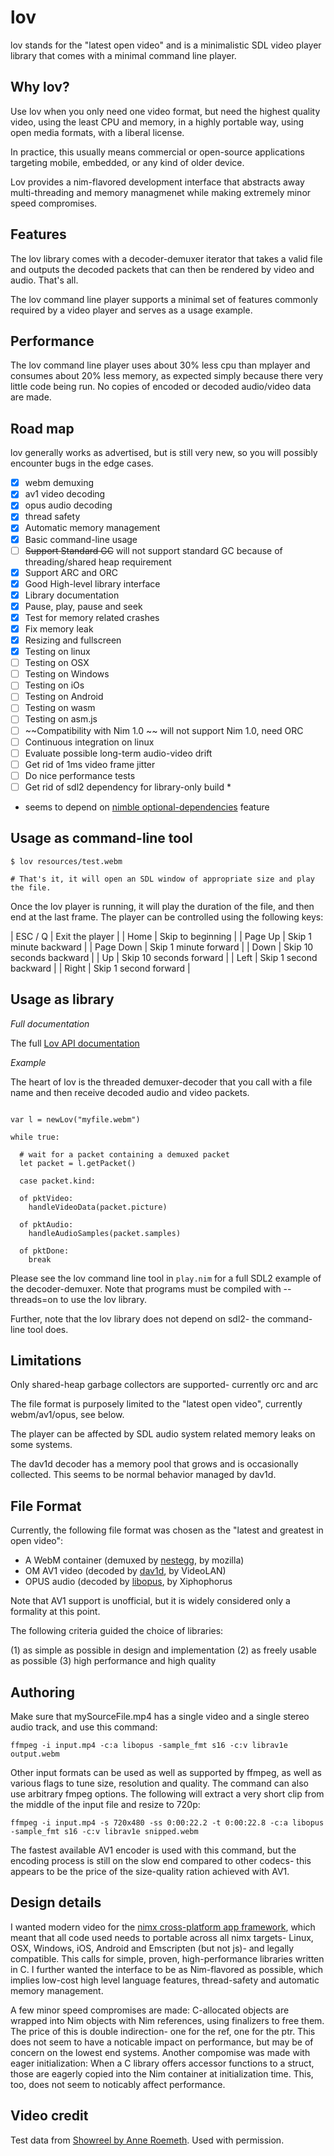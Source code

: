 
lov
===

lov stands for the "latest open video" and is a minimalistic SDL video player library that comes with a minimal command line player.

Why lov?
--------

Use lov when you only need one video format, but need the highest quality video, using the least CPU and memory, in a highly portable way, using open media formats, with a liberal license.

In practice, this usually means commercial or open-source applications targeting mobile, embedded, or any kind of older device.

Lov provides a nim-flavored development interface that abstracts away multi-threading and memory managmenet while making extremely minor speed compromises.

Features
--------

The lov library comes with a decoder-demuxer iterator that takes a valid file and outputs the decoded packets that can then be rendered by video and audio. That's all.

The lov command line player supports a minimal set of features commonly required by a video player and serves as a usage example.

Performance
-----------

The lov command line player uses about 30% less cpu than mplayer and consumes about 20% less memory, as expected simply because there very little code being run. No copies of encoded or decoded audio/video data are made.

Road map
--------

lov generally works as advertised, but is still very new, so you will possibly encounter bugs in the edge cases.

- [x] webm demuxing
- [x] av1 video decoding
- [x] opus audio decoding
- [x] thread safety
- [x] Automatic memory management
- [x] Basic command-line usage
- [ ] ~~Support Standard GC~~ will not support standard GC because of threading/shared heap requirement
- [x] Support ARC and ORC
- [x] Good High-level library interface
- [x] Library documentation
- [x] Pause, play, pause and seek
- [x] Test for memory related crashes
- [x] Fix memory leak
- [x] Resizing and fullscreen
- [x] Testing on linux
- [ ] Testing on OSX
- [ ] Testing on Windows
- [ ] Testing on iOs
- [ ] Testing on Android
- [ ] Testing on wasm
- [ ] Testing on asm.js
- [ ] ~~Compatibility with Nim 1.0 ~~ will not support Nim 1.0, need ORC
- [ ] Continuous integration on linux
- [ ] Evaluate possible long-term audio-video drift
- [ ] Get rid of 1ms video frame jitter
- [ ] Do nice performance tests
- [ ] Get rid of sdl2 dependency for library-only build *

* seems to depend on [nimble optional-dependencies](https://github.com/nim-lang/nimble/issues/506) feature

Usage as command-line tool
--------------------------

```
$ lov resources/test.webm

# That's it, it will open an SDL window of appropriate size and play the file.
```

Once the lov player is running, it will play the duration of the file, and then end at the last frame. The player can be controlled using the following keys:

| ESC / Q   | Exit the player          |
| Home      | Skip to beginning        |
| Page Up   | Skip 1 minute backward   |
| Page Down | Skip 1 minute forward    |
| Down      | Skip 10 seconds backward |
| Up        | Skip 10 seconds forward  |
| Left      | Skip 1 second backward   |
| Right     | Skip 1 second forward    |

Usage as library
----------------

*Full documentation*

The full [Lov API documentation](https://capocasa.github.io/lov/lov.html)

*Example*

The heart of lov is the threaded demuxer-decoder that you call with a file name and then receive decoded audio and video packets.

```

var l = newLov("myfile.webm")

while true:

  # wait for a packet containing a demuxed packet
  let packet = l.getPacket()

  case packet.kind:

  of pktVideo:
    handleVideoData(packet.picture)

  of pktAudio:
    handleAudioSamples(packet.samples)

  of pktDone:
    break

```

Please see the lov command line tool in `play.nim` for a full SDL2 example of the decoder-demuxer. Note that programs must be compiled with --threads=on to use the lov library.

Further, note that the lov library does not depend on sdl2- the command-line tool does.

Limitations
-----------

Only shared-heap garbage collectors are supported- currently orc and arc

The file format is purposely limited to the "latest open video", currently webm/av1/opus, see below.

The player can be affected by SDL audio system related memory leaks on some systems.

The dav1d decoder has a memory pool that grows and is occasionally collected. This seems to be normal behavior managed by dav1d.

File Format
-----------

Currently, the following file format was chosen as the "latest and greatest in open video":

* A WebM container (demuxed by [nestegg](https://github.com/capocasa/nim-nestegg), by mozilla)
* OM AV1 video (decoded by [dav1d](https://github.com/capocasa/nim-dav1d), by VideoLAN)
* OPUS audio (decoded by [libopus](https://github.com/capocasa/nim-opus), by Xiphophorus

Note that AV1 support is unofficial, but it is widely considered only a formality at this point.

The following criteria guided the choice of libraries:

(1) as simple as possible in design and implementation
(2) as freely usable as possible
(3) high performance and high quality

Authoring
---------

Make sure that mySourceFile.mp4 has a single video and a single stereo audio track, and use this command:

    ffmpeg -i input.mp4 -c:a libopus -sample_fmt s16 -c:v librav1e output.webm

Other input formats can be used as well as supported by ffmpeg, as well as various flags to tune size, resolution and quality. The command can also use arbitrary fmpeg options. The following will extract a very short clip from the middle
of the input file and resize to 720p:

    ffmpeg -i input.mp4 -s 720x480 -ss 0:00:22.2 -t 0:00:22.8 -c:a libopus -sample_fmt s16 -c:v librav1e snipped.webm

The fastest available AV1 encoder is used with this command, but the encoding process is still on the slow end compared to other codecs- this appears to be the price of the size-quality ration achieved with AV1.

Design details 
---------------

I wanted modern video for the [nimx cross-platform app framework](https://github.com/yglukhov/nimx), which meant that all code used needs to portable across all nimx targets- Linux, OSX, Windows, iOS, Android and Emscripten (but not js)- and legally compatible. This calls for simple, proven, high-performance libraries written in C. I further wanted the interface to be as Nim-flavored as possible, which implies low-cost high level language features, thread-safety and automatic memory management.

A few minor speed compromises are made: C-allocated objects are wrapped into Nim objects with Nim references, using finalizers to free them. The price of this is double indirection- one for the ref, one for the ptr. This does not seem to have a noticable impact on performance, but may be of concern on the lowest end systems. Another compomise was made with eager initialization: When a C library offers accessor functions to a struct, those are eagerly copied into the Nim container at initialization time. This, too, does not seem to noticably affect performance.

Video credit
------------

Test data from [Showreel by Anne Roemeth](https://vimeo.com/292581643). Used with permission.

